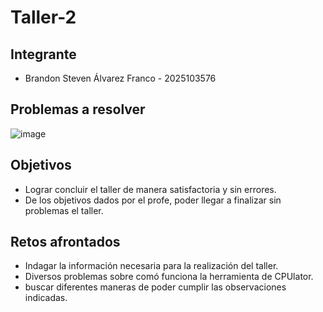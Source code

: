 # Taller-2

## Integrante
- Brandon Steven Álvarez Franco - 2025103576

## Problemas a resolver
![image](https://github.com/user-attachments/assets/53791525-adcb-49d0-9d9d-dca3b8770b67)


## Objetivos
- Lograr concluir el taller de manera satisfactoria y sin errores.
- De los objetivos dados por el profe, poder llegar a finalizar sin problemas el taller.

## Retos afrontados
- Indagar la información necesaria para la realización del taller.
- Diversos problemas sobre comó funciona la herramienta de CPUlator.
- buscar diferentes maneras de poder cumplir las observaciones indicadas.
